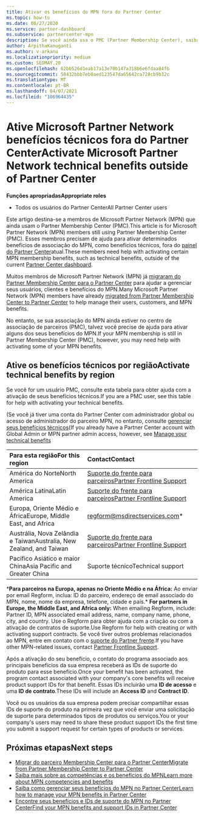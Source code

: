 ```yaml
---
title: Ativar os benefícios do MPN fora do Partner Center
ms.topic: how-to
ms.date: 08/27/2020
ms.service: partner-dashboard
ms.subservice: partnercenter-mpn
description: Se você ainda usa o PMC (Partner Membership Center), saiba quem entrar em contato para ajudar a ativar seus benefícios de suporte técnico do MPN e fornecer as IDs de suporte do benefício.
author: ArpithaKanuganti
ms.author: v-arkanu
ms.localizationpriority: medium
ms.custom: SEOMAY.20
ms.openlocfilehash: 62bb526d1eab17a13e70b147a318b6e6fdaa84fb
ms.sourcegitcommit: 58432bbb7eb0aed123547da65642ca728cb9b32c
ms.translationtype: MT
ms.contentlocale: pt-BR
ms.lasthandoff: 04/07/2021
ms.locfileid: "106964435"
---
```

# <a name="activate-microsoft-partner-network-technical-benefits-outside-of-partner-center"></a><span data-ttu-id="ebee4-103">Ative Microsoft Partner Network benefícios técnicos fora do Partner Center</span><span class="sxs-lookup"><span data-stu-id="ebee4-103">Activate Microsoft Partner Network technical benefits outside of Partner Center</span></span>


<span data-ttu-id="ebee4-104">**Funções apropriadas**</span><span class="sxs-lookup"><span data-stu-id="ebee4-104">**Appropriate roles**</span></span>

- <span data-ttu-id="ebee4-105">Todos os usuários do Partner Center</span><span class="sxs-lookup"><span data-stu-id="ebee4-105">All Partner Center users</span></span>

<span data-ttu-id="ebee4-106">Este artigo destina-se a membros de Microsoft Partner Network (MPN) que ainda usam o Partner Membership Center (PMC).</span><span class="sxs-lookup"><span data-stu-id="ebee4-106">This article is for Microsoft Partner Network (MPN) members still using Partner Membership Center (PMC).</span></span> <span data-ttu-id="ebee4-107">Esses membros precisam de ajuda para ativar determinados benefícios de associação do MPN, como benefícios técnicos, fora do [painel do Partner Center](https://partner.microsoft.com/dashboard)atual.</span><span class="sxs-lookup"><span data-stu-id="ebee4-107">These members need help with activating certain MPN membership benefits, such as technical benefits, outside of the current [Partner Center dashboard](https://partner.microsoft.com/dashboard).</span></span>

<span data-ttu-id="ebee4-108">Muitos membros de Microsoft Partner Network (MPN) já [migraram do Partner Membership Center para o Partner Center](prepare-pmc-pc-migration.md) para ajudar a gerenciar seus usuários, clientes e benefícios do MPN.</span><span class="sxs-lookup"><span data-stu-id="ebee4-108">Many Microsoft Partner Network (MPN) members have already [migrated from Partner Membership Center to Partner Center](prepare-pmc-pc-migration.md) to help manage their users, customers, and MPN benefits.</span></span>

<span data-ttu-id="ebee4-109">No entanto, se sua associação do MPN ainda estiver no centro de associação de parceiros (PMC), talvez você precise de ajuda para ativar alguns dos seus benefícios do MPN.</span><span class="sxs-lookup"><span data-stu-id="ebee4-109">If your MPN membership is still in Partner Membership Center (PMC), however, you may need help with activating some of your MPN benefits.</span></span>

## <a name="activate-technical-benefits-by-region"></a><span data-ttu-id="ebee4-110">Ative os benefícios técnicos por região</span><span class="sxs-lookup"><span data-stu-id="ebee4-110">Activate technical benefits by region</span></span>

<span data-ttu-id="ebee4-111">Se você for um usuário PMC, consulte esta tabela para obter ajuda com a ativação de seus benefícios técnicos.</span><span class="sxs-lookup"><span data-stu-id="ebee4-111">If you are a PMC user, see this table for help with activating your technical benefits.</span></span>

<span data-ttu-id="ebee4-112">(Se você já tiver uma conta do Partner Center com administrador global ou acesso de administrador do parceiro MPN, no entanto, consulte [gerenciar seus benefícios técnicos](https://docs.microsoft.com/partner-center/manage-your-partner-network-benefits#manage-technical-benefits)</span><span class="sxs-lookup"><span data-stu-id="ebee4-112">(If you already have a Partner Center account with Global Admin or MPN partner admin access, however, see [Manage your technical benefits](https://docs.microsoft.com/partner-center/manage-your-partner-network-benefits#manage-technical-benefits)</span></span>

|<span data-ttu-id="ebee4-113">Para esta região</span><span class="sxs-lookup"><span data-stu-id="ebee4-113">For this region</span></span>  | <span data-ttu-id="ebee4-114">Contact</span><span class="sxs-lookup"><span data-stu-id="ebee4-114">Contact</span></span> |
|:--------|:------------|
|<span data-ttu-id="ebee4-115">América do Norte</span><span class="sxs-lookup"><span data-stu-id="ebee4-115">North America</span></span>  | [<span data-ttu-id="ebee4-116">Suporte do frente para parceiros</span><span class="sxs-lookup"><span data-stu-id="ebee4-116">Partner Frontline Support</span></span>](https://partner.microsoft.com/support?issueid=300-0042)  |
|<span data-ttu-id="ebee4-117">América Latina</span><span class="sxs-lookup"><span data-stu-id="ebee4-117">Latin America</span></span>  | [<span data-ttu-id="ebee4-118">Suporte do frente para parceiros</span><span class="sxs-lookup"><span data-stu-id="ebee4-118">Partner Frontline Support</span></span>](https://partner.microsoft.com/support?issueid=300-0042)  |
|<span data-ttu-id="ebee4-119">Europa, Oriente Médio e África</span><span class="sxs-lookup"><span data-stu-id="ebee4-119">Europe, Middle East, and Africa</span></span>  | [regform@msdirectservices.com](mailto:regform@msdirectservices.com)*  |
|<span data-ttu-id="ebee4-120">Austrália, Nova Zelândia e Taiwan</span><span class="sxs-lookup"><span data-stu-id="ebee4-120">Australia, New Zealand, and Taiwan</span></span>  | [<span data-ttu-id="ebee4-121">Suporte do frente para parceiros</span><span class="sxs-lookup"><span data-stu-id="ebee4-121">Partner Frontline Support</span></span>](https://partner.microsoft.com/support?issueid=300-0042)  |
|<span data-ttu-id="ebee4-122">Pacífico Asiático e maior China</span><span class="sxs-lookup"><span data-stu-id="ebee4-122">Asia Pacific and Greater China</span></span>  | <span data-ttu-id="ebee4-123">Suporte técnico</span><span class="sxs-lookup"><span data-stu-id="ebee4-123">Technical support</span></span>  |

<span data-ttu-id="ebee4-124">\***Para parceiros na Europa, apenas no Oriente Médio e na África:** Ao enviar por email Regform, inclua: ID do parceiro, endereço de email associado do MPN, nome, nome da empresa, telefone, cidade e país.</span><span class="sxs-lookup"><span data-stu-id="ebee4-124">\* **For partners in Europe, the Middle East, and Africa only:** When emailing Regform, include: Partner ID, MPN associated email address, name, company name, phone, city, and country.</span></span> <span data-ttu-id="ebee4-125">Use o Regform para obter ajuda com a criação ou com a ativação de contratos de suporte.</span><span class="sxs-lookup"><span data-stu-id="ebee4-125">Use Regform for help with creating or with activating support contracts.</span></span> <span data-ttu-id="ebee4-126">Se você tiver outros problemas relacionados ao MPN, entre em contato com o [suporte do Partner frente](https://partner.microsoft.com/support?issueid=300-0042).</span><span class="sxs-lookup"><span data-stu-id="ebee4-126">If you have other MPN-related issues, contact [Partner Frontline Support](https://partner.microsoft.com/support?issueid=300-0042).</span></span>

<span data-ttu-id="ebee4-127">Após a ativação do seu benefício, o contato do programa associado aos principais benefícios da sua empresa receberá as IDs de suporte do produto para esse benefício.</span><span class="sxs-lookup"><span data-stu-id="ebee4-127">Once your benefit has been activated, the program contact associated with your company's core benefits will receive product support IDs for that benefit.</span></span> <span data-ttu-id="ebee4-128">Essas IDs incluirão uma **ID de acesso** e uma **ID de contrato**.</span><span class="sxs-lookup"><span data-stu-id="ebee4-128">These IDs will include an **Access ID** and **Contract ID**.</span></span> 

<span data-ttu-id="ebee4-129">Você ou os usuários da sua empresa podem precisar compartilhar essas IDs de suporte do produto na primeira vez que você enviar uma solicitação de suporte para determinados tipos de produtos ou serviços.</span><span class="sxs-lookup"><span data-stu-id="ebee4-129">You or your company's users may need to share these product support IDs the first time you submit a support request for certain types of products or services.</span></span>

## <a name="next-steps"></a><span data-ttu-id="ebee4-130">Próximas etapas</span><span class="sxs-lookup"><span data-stu-id="ebee4-130">Next steps</span></span>

- [<span data-ttu-id="ebee4-131">Migrar do parceiro Membership Center para o Partner Center</span><span class="sxs-lookup"><span data-stu-id="ebee4-131">Migrate from Partner Membership Center to Partner Center</span></span>](prepare-pmc-pc-migration.md)
- [<span data-ttu-id="ebee4-132">Saiba mais sobre as competências e os benefícios do MPN</span><span class="sxs-lookup"><span data-stu-id="ebee4-132">Learn more about MPN competencies and benefits</span></span>](learn-about-competencies.md)
- [<span data-ttu-id="ebee4-133">Saiba como gerenciar seus benefícios do MPN no Partner Center</span><span class="sxs-lookup"><span data-stu-id="ebee4-133">Learn how to manage your MPN benefits in Partner Center</span></span>](manage-your-partner-network-benefits.md)
- [<span data-ttu-id="ebee4-134">Encontre seus benefícios e IDs de suporte do MPN no Partner Center</span><span class="sxs-lookup"><span data-stu-id="ebee4-134">Find your MPN benefits and support IDs in Partner Center</span></span>](mpn-find-benefits.md)
